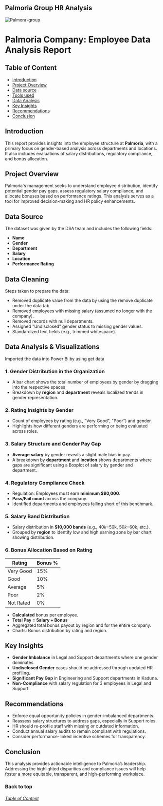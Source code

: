 ## Palmoria Group HR Analysis
![Palmora-group](Palmora-group.jpg)

# Palmoria Company: Employee Data Analysis Report

## Table of Content

- [Introduction](#Introduction)
- [Project Overview](#Project-Overview)
- [Data source](#Data-source)
- [Tools used](#Tools-used)
- [Data Analysis](#Data-Analysis)
- [Key Insights](#Key-Insights)
- [Recommendations](#Recommendations)
- [Conclusion](#Conclusion)

## Introduction
This report provides insights into the employee structure at **Palmoria**, with a primary focus on gender-based analysis across departments and locations. It also includes evaluations of salary distributions, regulatory compliance, and bonus allocation.

## Project Overview
Palmoria's management seeks to understand employee distribution, identify potential gender pay gaps, assess regulatory salary compliance, and allocate bonuses based on performance ratings. This analysis serves as a tool for improved decision-making and HR policy enhancements.

## Data Source
The dataset was given by the DSA team and includes the following fields:
- **Name**
- **Gender**
- **Department**
- **Salary**
- **Location**
- **Performance Rating**

## Data Cleaning
Steps taken to prepare the data:
- Removed duplicate value from the data by using the remove duplicate under the data tab
- Removed employees with missing salary (assumed no longer with the company).
- Removed records with null departments.
- Assigned "Undisclosed" gender status to missing gender values.
- Standardized text fields (e.g., trimmed whitespace).

## Data Analysis & Visualizations

Imported the data into Power Bi by using get data

### 1. Gender Distribution in the Organization
- A bar chart shows the total number of employees by gender by dragging into the respective spaces
- Breakdown by **region** and **department** reveals localized trends in gender representation.

### 2. Rating Insights by Gender
- Count of employees by rating (e.g., "Very Good", "Poor") and gender.
- Highlights how different genders are performing or being evaluated across roles.

### 3. Salary Structure and Gender Pay Gap
- **Average salary** by gender reveals a slight male bias in pay.
- A breakdown by **department** and **location** shows departments where gaps are significant using a Boxplot of salary by gender and department.

### 4. Regulatory Compliance Check
- Regulation: Employees must earn **minimum $90,000**.
- **Pass/Fail count** across the company.
- Identified departments and employees falling short of this benchmark.

### 5. Salary Band Distribution
- Salary distribution in **$10,000 bands** (e.g., $40k-$50k, $50k-$60k, etc.).
- Grouped by **region** to identify low and high earning zone by bar chart showing distribution.

### 6. Bonus Allocation Based on Rating

| Rating       | Bonus % |
|--------------|----------|
| Very Good    | 15%     |
| Good         | 10%     |
| Average      | 5%      |
| Poor         | 2%      |
| Not Rated    | 0%      |

- **Calculated** bonus per employee.
- **Total Pay = Salary + Bonus**
- Aggregated total bonus payout by region and for the entire company.
- Charts: Bonus distribution by rating and region.

## Key Insights 

- **Gender Imbalance** in Legal and Support departments where one gender dominates.
- **Undisclosed Gender** cases should be addressed through updated HR profiling.
- **Significant Pay Gap** in Engineering and Support departments in Kaduna.
- **Non-Compliance** with salary regulation for 3 employees in Legal and Support.

## Recommendations
- Enforce equal opportunity policies in gender-imbalanced departments.
- Reassess salary structures to address gaps, especially in Support roles.
- HR should re-profile staff with missing or outdated information.
- Conduct annual salary audits to remain compliant with regulations.
- Consider performance-linked incentive schemes for transparency.

## Conclusion
This analysis provides actionable intelligence to Palmoria’s leadership. Addressing the highlighted disparities and compliance issues will help foster a more equitable, transparent, and high-performing workplace.

### Back to top 
###### [Table of Content](#Table-of-Content)
